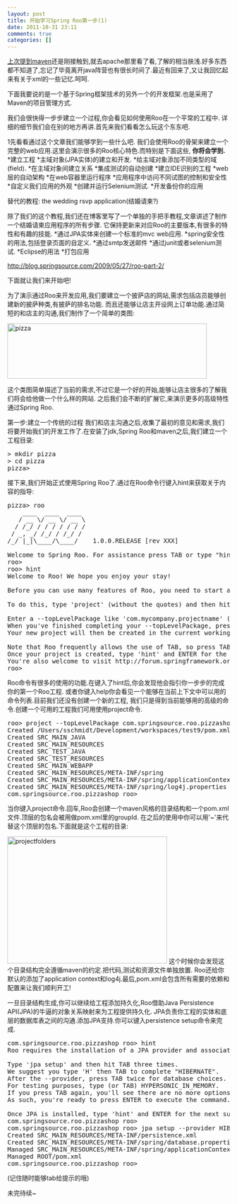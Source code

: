 ```yaml
---
layout: post
title: 开始学习Spring Roo第一步(1)
date: 2011-10-31 23:11
comments: true
categories: []
---
```

<a href="http://www.yyxzy.org/2011/09/%E4%BB%80%E4%B9%88%E6%98%AFmaven/">上次提到maven</a>还是刚接触到,就去apache那里看了看,了解的相当肤浅.好多东西都不知道了,忘记了毕竟离开java阵营也有很长时间了.最近有回来了,又让我回忆起来有关于xml的一些记忆.呵呵.

下面我要说的是一个基于Spring框架技术的另外一个的开发框架.也是采用了Maven的项目管理方式.

我们会很快得一步步建立一个过程,你会看见如何使用Roo在一个平常的工程中.
详细的细节我们会在别的地方再讲.首先来我们看看怎么玩这个东东吧.

1先看看通过这个文章我们能够学到一些什么吧.
我们会使用Roo的骨架来建立一个完整的web应用.这里会演示很多的Roo核心特色.而特别是下面这些,
<strong>你将会学到.</strong>
*建立工程
*主域对象(JPA实体)的建立和开发.
*给主域对象添加不同类型的域(field).
*在主域对象间建立关系
*集成测试的自动创建
*建立IDE识别的工程
*web层的自动架构
*在web容器里运行程序
*应用程序中访问不同试图的控制和安全性
*自定义我们应用的外观
*创建并运行Selenium测试.
*开发备份你的应用

<!--more-->

替代的教程: the wedding rsvp application(结婚请柬?)

除了我们的这个教程,我们还在博客里写了一个单独的手把手教程,文章讲述了制作一个结婚请柬应用程序的所有步骤.
它保持更新来对应Roo的主要版本,有很多的特性和有趣的技能.
*通过JPA实体来创建一个标准的mvc web应用.
*spring安全性的用法,包括登录页面的自定义.
*通过smtp发送邮件
*通过junit或者selenium测试.
*Eclipse的用法
*打包应用

<a href="http://blog.springsource.com/2009/05/27/roo-part-2/">http://blog.springsource.com/2009/05/27/roo-part-2/</a>

下面就让我们来开始吧!

为了演示通过Roo来开发应用,我们要建立一个披萨店的网站,需求包括店员能够创建新的披萨种类,有披萨的排名功能.
而且还能够让店主开设网上订单功能.通过简短的和店主的沟通,我们制作了一个简单的类图:

<a href="http://www.yyxzy.org/wp-content/uploads/2011/10/pizza.png"><img style="background-image: none; padding-left: 0px; padding-right: 0px; display: inline; padding-top: 0px; border-width: 0px;" title="pizza" src="http://www.yyxzy.org/wp-content/uploads/2011/10/pizza_thumb.png" alt="pizza" width="452" height="125" border="0" /></a>

这个类图简单描述了当前的需求,不过它是一个好的开始,能够让店主很多的了解我们将会给他做一个什么样的网站.
之后我们会不断的扩展它,来演示更多的高级特性通过Spring Roo.

第一步:建立一个传统的过程
我们和店主沟通之后,收集了最初的意见和需求,我们将要开始我们的开发工作了.在安装了jdk,Spring Roo和maven之后,我们建立一个工程目录:
<pre class="shell">&gt; mkdir pizza
&gt; cd pizza
pizza&gt;</pre>
接下来,我们开始正式使用Spring Roo了.通过在Roo命令行键入hint来获取关于内容的指导:
<pre class="shell">pizza&gt; roo
    ____  ____  ____
   / __ \/ __ \/ __ \
  / /_/ / / / / / / /
 / _, _/ /_/ / /_/ /
/_/ |_|\____/\____/    1.0.0.RELEASE [rev XXX]

Welcome to Spring Roo. For assistance press TAB or type "hint" then hit ENTER.
roo&gt;
roo&gt; hint
Welcome to Roo! We hope you enjoy your stay!

Before you can use many features of Roo, you need to start a new project.

To do this, type 'project' (without the quotes) and then hit TAB.

Enter a --topLevelPackage like 'com.mycompany.projectname' (no quotes).
When you've finished completing your --topLevelPackage, press ENTER.
Your new project will then be created in the current working directory.

Note that Roo frequently allows the use of TAB, so press TAB regularly.
Once your project is created, type 'hint' and ENTER for the next suggestion.
You're also welcome to visit http://forum.springframework.org for Roo help.
roo&gt;</pre>
Roo命令有很多的使用的功能.在键入了hint后,你会发现他会指引你一步步的完成你的第一个Roo工程.
或者你键入help你会看见一个能够在当前上下文中可以用的命令列表.目前我们还没有创建一个新的工程,
我们只是得到当前能够用的高级的命令.创建一个可用的工程我们可用使用project命令.
<pre class="shell">roo&gt; project --topLevelPackage com.springsource.roo.pizzashop
Created /Users/sschmidt/Development/workspaces/test9/pom.xml
Created SRC_MAIN_JAVA
Created SRC_MAIN_RESOURCES
Created SRC_TEST_JAVA
Created SRC_TEST_RESOURCES
Created SRC_MAIN_WEBAPP
Created SRC_MAIN_RESOURCES/META-INF/spring
Created SRC_MAIN_RESOURCES/META-INF/spring/applicationContext.xml
Created SRC_MAIN_RESOURCES/META-INF/spring/log4j.properties
com.springsource.roo.pizzashop roo&gt;</pre>
当你键入project命令.回车,Roo会创建一个maven风格的目录结构和一个pom.xml文件.顶层的包名会被用做pom.xml里的groupId.
在之后的使用中你可以用'~'来代替这个顶层的包名.下面就是这个工程的目录:

<a href="http://www.yyxzy.org/wp-content/uploads/2011/10/projectfolders.png"><img style="background-image: none; padding-left: 0px; padding-right: 0px; display: inline; padding-top: 0px; border: 0px;" title="projectfolders" src="http://www.yyxzy.org/wp-content/uploads/2011/10/projectfolders_thumb.png" alt="projectfolders" width="362" height="287" border="0" /></a>
这个时候你会发现这个目录结构完全遵循maven的约定.把代码,测试和资源文件单独放置.
Roo还给你默认的添加了application context和log4j.最后,pom.xml会包含所有需要的依赖和配置来让我们顺利开工!

一旦目录结构生成,你可以继续给工程添加持久化,Roo借助Java Persistence API(JPA)的牛逼的对象关系映射来为工程提供持久化.
JPA负责你工程的实体和底层的数据库表之间的沟通.添加JPA支持.你可以键入persistence setup命令来完成.
<pre class="shell">com.springsource.roo.pizzashop roo&gt; hint
Roo requires the installation of a JPA provider and associated database.

Type 'jpa setup' and then hit TAB three times.
We suggest you type 'H' then TAB to complete "HIBERNATE".
After the --provider, press TAB twice for database choices.
For testing purposes, type (or TAB) HYPERSONIC_IN_MEMORY.
If you press TAB again, you'll see there are no more options.
As such, you're ready to press ENTER to execute the command.

Once JPA is installed, type 'hint' and ENTER for the next suggestion.
com.springsource.roo.pizzashop roo&gt;
com.springsource.roo.pizzashop roo&gt; jpa setup --provider HIBERNATE --database HYPERSONIC_IN_MEMORY
Created SRC_MAIN_RESOURCES/META-INF/persistence.xml
Created SRC_MAIN_RESOURCES/META-INF/spring/database.properties
Managed SRC_MAIN_RESOURCES/META-INF/spring/applicationContext.xml
Managed ROOT/pom.xml
com.springsource.roo.pizzashop roo&gt;</pre>
(记住随时能够tab给提示的哦)

未完待续~
